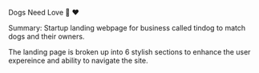 Dogs Need Love 🐾 ❤️

Summary: Startup landing webpage for business called tindog to match dogs and their owners.

The landing page is broken up into 6 stylish sections to enhance the user expereince and ability to navigate the site.

